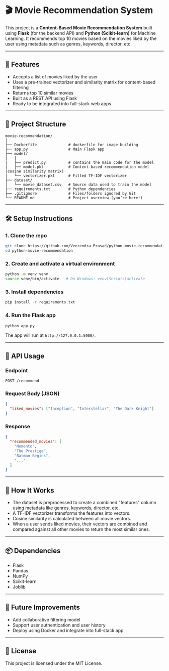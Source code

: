 # 🎬 Movie Recommendation System

This project is a **Content-Based Movie Recommendation System** built using **Flask** (for the backend API) and **Python (Scikit-learn)** for Machine Learning. It recommends top 10 movies based on the movies liked by the user using metadata such as genres, keywords, director, etc.

---

## 🚀 Features

- Accepts a list of movies liked by the user
- Uses a pre-trained vectorizer and similarity matrix for content-based filtering
- Returns top 10 similar movies
- Built as a REST API using Flask
- Ready to be integrated into full-stack web apps

---

## 📁 Project Structure

```
movie-recommendation/
│
├── Dockerfile              # dockerfile for image building
├── app.py                  # Main Flask app
├── model/
|   |
|   ├── predict.py          # contains the main code for the model
│   ├── model.pkl           # Content-based recommendation model (cosine similarity matrix)
│   └── vectorizer.pkl      # Fitted TF-IDF vectorizer
├── dataset/
│   └── movie_dataset.csv   # Source data used to train the model
├── requirements.txt        # Python dependencies
├── .gitignore              # Files/folders ignored by Git
└── README.md               # Project overview (you’re here!)
```

---

## 🛠 Setup Instructions

### 1. Clone the repo

```bash
git clone https://github.com/Veerendra-Prasad/python-movie-recommendation.git
cd python-movie-recommendation
```

### 2. Create and activate a virtual environment

```bash
python -m venv venv
source venv/bin/activate   # On Windows: venv\Scripts\activate
```

### 3. Install dependencies

```bash
pip install -r requirements.txt
```

### 4. Run the Flask app

```bash
python app.py
```

The app will run at `http://127.0.0.1:5000/`.

---

## 📡 API Usage

### Endpoint

```http
POST /recommend
```

### Request Body (JSON)

```json
{
  "liked_movies": ["Inception", "Interstellar", "The Dark Knight"]
}
```

### Response

```json
{
  "recommended_movies": [
    "Memento",
    "The Prestige",
    "Batman Begins",
    "..."
  ]
}
```

---

## 🤖 How It Works

- The dataset is preprocessed to create a combined "features" column using metadata like genres, keywords, director, etc.
- A TF-IDF vectorizer transforms the features into vectors.
- Cosine similarity is calculated between all movie vectors.
- When a user sends liked movies, their vectors are combined and compared against all other movies to return the most similar ones.

---

## 📦 Dependencies

- Flask
- Pandas
- NumPy
- Scikit-learn
- Joblib

---

## 🧠 Future Improvements

- Add collaborative filtering model
- Support user authentication and user history
- Deploy using Docker and integrate into full-stack app

---

## 📜 License

This project is licensed under the MIT License.